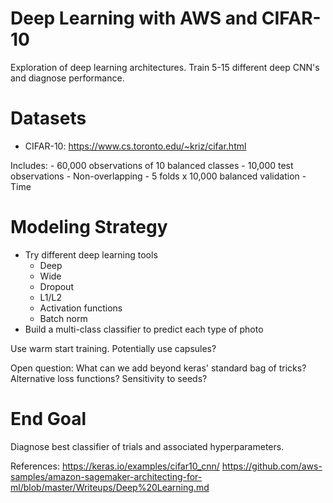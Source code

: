 # Deep Learning with AWS and CIFAR-10
Exploration of deep learning architectures. Train 5-15 different deep CNN's and diagnose performance. 

# Datasets
- CIFAR-10:
https://www.cs.toronto.edu/~kriz/cifar.html

Includes:
    - 60,000 observations of 10 balanced classes
    - 10,000 test observations
    - Non-overlapping
    - 5 folds x 10,000 balanced validation
    - Time 

# Modeling Strategy

- Try different deep learning tools
    - Deep 
    - Wide
    - Dropout
    - L1/L2
    - Activation functions
    - Batch norm
- Build a multi-class classifier to predict each type of photo

Use warm start training.
Potentially use capsules?

Open question: What can we add beyond keras' standard bag of tricks?
Alternative loss functions? 
Sensitivity to seeds?

# End Goal
Diagnose best classifier of trials and associated hyperparameters.

References:
https://keras.io/examples/cifar10_cnn/
https://github.com/aws-samples/amazon-sagemaker-architecting-for-ml/blob/master/Writeups/Deep%20Learning.md
